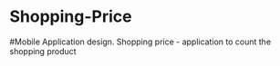 # Shopping-Price

#Mobile Application design. Shopping price - application to count the shopping product
